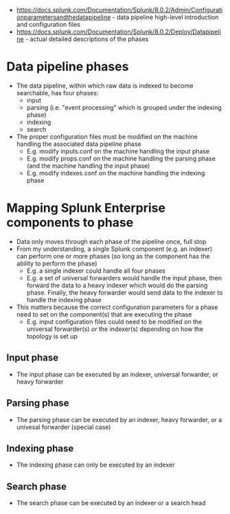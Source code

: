 - https://docs.splunk.com/Documentation/Splunk/8.0.2/Admin/Configurationparametersandthedatapipeline - data pipeline high-level introduction and
  configuration files
- https://docs.splunk.com/Documentation/Splunk/8.0.2/Deploy/Datapipeline - actual detailed descriptions of the phases
# Data pipeline phases
- The data pipeline, within which raw data is indexed to become searchable, has four phases:
    - input
    - parsing (i.e. "event processing" which is grouped under the indexing phase)
    - indexing
    - search
- The proper configuration files must be modified on the machine handling the associated data pipeline phase
  - E.g. modify inputs.conf on the machine handling the input phase
  - E.g. modify props.conf on the machine handling the parsing phase (and the machine handling the input phase)
  - E.g. modify indexes.conf on the machine handling the indexing phase
# Mapping Splunk Enterprise components to phase
- Data only moves through each phase of the pipeline once, full stop
- From my understanding, a single Splunk component (e.g. an indexer) can perform one or more phases (so long as the component has the ability to
  perform the phase)
    - E.g. a single indexer could handle all four phases
    - E.g. a set of universal forwarders would handle the input phase, then forward the data to a heavy indexer which would do the parsing phase.
      Finally, the heavy forwarder would send data to the indexer to handle the indexing phase
- This matters because the correct configuration parameters for a phase need to set on the component(s) that are executing the phase
    - E.g. input configuration files could need to be modified on the universal forwarder(s) *or* the indexer(s) depending on how the topology is set up
## Input phase
- The input phase can be executed by an indexer, universal forwarder, or heavy forwarder
## Parsing phase
- The parsing phase can be executed by an indexer, heavy forwarder, or a univesal forwarder (special case)
## Indexing phase
- The indexing phase can only be executed by an indexer
## Search phase
- The search phase can be executed by an indexer or a search head